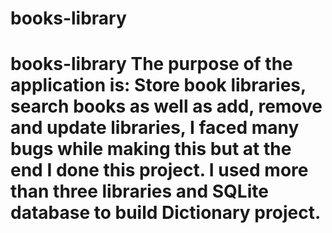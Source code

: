 # books-library
# books-library The purpose of the application is:  Store book libraries, search books as well as add, remove and update libraries, I faced many bugs while making this but at the end I done this project. I used more than three libraries and SQLite database to build Dictionary project. 
